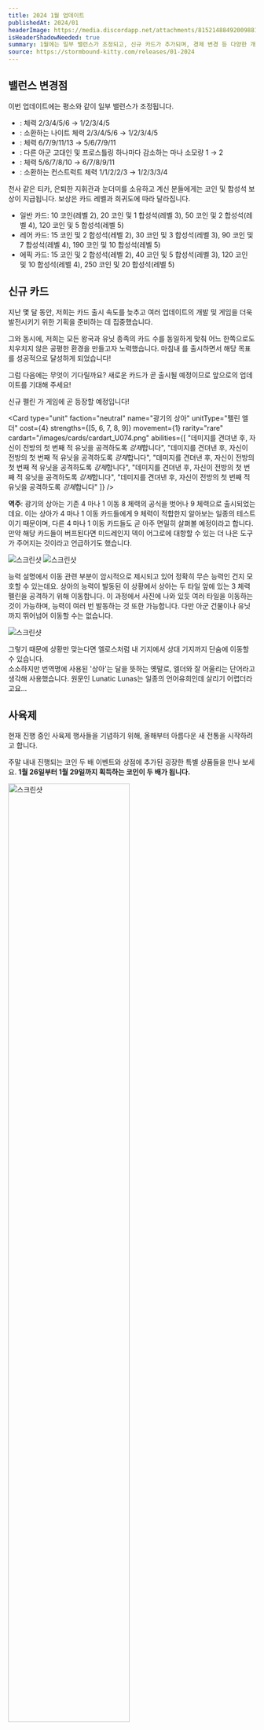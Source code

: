 ```yaml
---
title: 2024 1월 업데이트
publishedAt: 2024/01
headerImage: https://media.discordapp.net/attachments/815214884920098817/1202206002116837376/image.png
isHeaderShadowNeeded: true
summary: 1월에는 일부 밸런스가 조정되고, 신규 카드가 추가되며, 경제 변경 등 다양한 개선이 진행됩니다!
source: https://stormbound-kitty.com/releases/01-2024
---
```


<script>
    import BadgedHeader from "$components/BadgedHeader.svelte";
    import Old from "$components/Old.svelte";
    import New from "$components/New.svelte";
    import ImageBlock from "$components/ImageBlock.svelte";
    import FlexibleList from "$components/FlexibleList.svelte";
    import Icon from "$components/Icon.svelte";
    import Card from "$components/Card.svelte";
    import CardLink from "$components/CardLink.svelte";
    import Comment from "$components/Comment.svelte";
    import DiscountedBrawl from "$components/DiscountedBrawl.md";
</script>

## 밸런스 변경점
이번 업데이트에는 평소와 같이 일부 밸런스가 조정됩니다.

  - <CardLink target="천사 같은 티카" />: 체력 <Old>2/3/4/5/6</Old> → <New type="nerf">1/2/3/4/5</New>
  - <CardLink target="은퇴한 지휘관" />: 소환하는 나이트 체력 <Old>2/3/4/5/6</Old> → <New type="nerf">1/2/3/4/5</New>
  - <CardLink target="눈더미" />: 체력 <Old>6/7/9/11/13</Old> → <New type="nerf">5/6/7/9/11</New>
  - <CardLink target="오르곤 착취자" />: 다른 아군 고대인 및 프로스틀링 하나마다 감소하는 마나 소모량 <Old>1</Old> → <New type="buff">2</New>
  - <CardLink target="영혼 파괴자" />: 체력 <Old>5/6/7/8/10</Old> → <New type="buff">6/7/8/9/11</New>
  - <CardLink target="유한 반복자" />: 소환하는 컨스트럭트 체력 <Old>1/1/2/2/3</Old> → <New type="buff">1/2/3/3/4</New>

<Comment>

천사 같은 티카, 은퇴한 지휘관과 눈더미를 소유하고 계신 분들에게는 코인 및 합성석 보상이 지급됩니다. 보상은 카드 레벨과 희귀도에 따라 달라집니다.

  - <Icon type="common" /> 일반 카드: <Icon type="coin" /> 10 코인(레벨 2), <Icon type="coin" /> 20 코인 및 <Icon type="stone" /> 1 합성석(레벨 3), <Icon type="coin" /> 50 코인 및 <Icon type="stone" /> 2 합성석(레벨 4), <Icon type="coin" /> 120 코인 및 <Icon type="stone" /> 5 합성석(레벨 5)
  - <Icon type="rare" /> 레어 카드: <Icon type="coin" /> 15 코인 및 <Icon type="stone" /> 2 합성석(레벨 2), <Icon type="coin" /> 30 코인 및 <Icon type="stone" /> 3 합성석(레벨 3), <Icon type="coin" /> 90 코인 및 <Icon type="stone" /> 7 합성석(레벨 4), <Icon type="coin" /> 190 코인 및 <Icon type="stone" /> 10 합성석(레벨 5)
  - <Icon type="epic" /> 에픽 카드: <Icon type="coin" /> 15 코인 및 <Icon type="stone" /> 2 합성석(레벨 2), <Icon type="coin" /> 40 코인 및 <Icon type="stone" /> 5 합성석(레벨 3), <Icon type="coin" /> 120 코인 및 <Icon type="stone" /> 10 합성석(레벨 4), <Icon type="coin" /> 250 코인 및 <Icon type="stone" /> 20 합성석(레벨 5)

</Comment>

## 신규 카드
지난 몇 달 동안, 저희는 카드 출시 속도를 늦추고 여러 업데이트의 개발 및 게임을 더욱 발전시키기 위한 기획을 준비하는 데 집중했습니다.

그와 동시에, 저희는 모든 왕국과 유닛 종족의 카드 수를 동일하게 맞춰 어느 한쪽으로도 치우치지 않은 공평한 환경을 만들고자 노력했습니다. 마침내 <CardLink target="광기의 상아" />를 출시하면서 해당 목표를 성공적으로 달성하게 되었습니다!

그럼 다음에는 무엇이 기다릴까요? 새로운 카드가 곧 출시될 예정이므로 앞으로의 업데이트를 기대해 주세요!

신규 펠린 <CardLink target="광기의 상아" />가 게임에 곧 등장할 예정입니다!

<Card type="unit" faction="neutral" name="광기의 상아" unitType="펠린 엘더" cost={4} strengths={[5, 6, 7, 8, 9]} movement={1} rarity="rare" cardart="/images/cards/cardart_U074.png" abilities={[
    "데미지를 견뎌낸 후, 자신이 전방의 첫 번째 적 유닛을 공격하도록 *강제*합니다",
    "데미지를 견뎌낸 후, 자신이 전방의 첫 번째 적 유닛을 공격하도록 *강제*합니다",
    "데미지를 견뎌낸 후, 자신이 전방의 첫 번째 적 유닛을 공격하도록 *강제*합니다",
    "데미지를 견뎌낸 후, 자신이 전방의 첫 번째 적 유닛을 공격하도록 *강제*합니다",
    "데미지를 견뎌낸 후, 자신이 전방의 첫 번째 적 유닛을 공격하도록 *강제*합니다"
]} />

<Comment>

**역주**: 광기의 상아는 기존 4 마나 1 이동 8 체력의 공식을 벗어나 9 체력으로 출시되었는데요. 이는 상아가 4 마나 1 이동 카드들에게 9 체력이 적합한지 알아보는 일종의 테스트이기 때문이며, 다른 4 마나 1 이동 카드들도 곧 아주 면밀히 살펴볼 예정이라고 합니다. 만약 해당 카드들이 버프된다면 미드레인지 덱이 어그로에 대항할 수 있는 더 나은 도구가 주어지는 것이라고 언급하기도 했습니다.

<FlexibleList allowOverflow>
    <img alt="스크린샷" src="https://media.discordapp.net/attachments/815214884920098817/1199701178544558100/image.png#screenshot" />
    <img alt="스크린샷" src="https://media.discordapp.net/attachments/815214884920098817/1199701664572129340/image.png#screenshot" />
</FlexibleList>

능력 설명에서 이동 관련 부분이 암시적으로 제시되고 있어 정확히 무슨 능력인 건지 모호할 수 있는데요. 상아의 능력이 발동된 이 상황에서 상아는 두 타일 앞에 있는 3 체력 펠린을 공격하기 위해 이동합니다. 이 과정에서 사진에 나와 있듯 여러 타일을 이동하는 것이 가능하며, 능력이 여러 번 발동하는 것 또한 가능합니다. 다만 아군 건물이나 유닛까지 뛰어넘어 이동할 수는 없습니다.

<FlexibleList allowOverflow>
    <img alt="스크린샷" src="https://media.discordapp.net/attachments/815214884920098817/1199702850297663538/image.png#screenshot" />
</FlexibleList>

그렇기 때문에 상황만 맞는다면 엘로스처럼 내 기지에서 상대 기지까지 단숨에 이동할 수 있습니다.
<br>
소소하지만 번역명에 사용된 '상아'는 달을 뜻하는 옛말로, 엘더와 잘 어울리는 단어라고 생각해 사용했습니다. 원문인 Lunatic Lunas는 일종의 언어유희인데 살리기 어렵더라고요...

</Comment>

## 사육제
현재 진행 중인 사육제 행사들을 기념하기 위해, 올해부터 아름다운 새 전통을 시작하려고 합니다.

주말 내내 진행되는 코인 두 배 이벤트와 상점에 추가된 굉장한 특별 상품들을 만나 보세요. **1월 26일부터 1월 29일까지 획득하는 코인이 두 배가 됩니다.**

<FlexibleList allowOverflow >
    <img alt="스크린샷" src="https://cdn.sanity.io/images/5hlpazgd/production/872e4f0fac9782f66c4243177e9dd1ff93451c4f-1500x1102.png#landscape" width="70%" />
</FlexibleList>

## 상점 및 경제 변경
**스톰바운드의 경제 및 진행 속도와 관련해 계획된 변경 사항 중 첫 번째가 이번 달에 적용됩니다.**

이제부터 **상점에서 구매할 수 있는 모든 고서**(겸손의 책과 고결의 책 제외)**에서 지급되는 카드의 양이 영구적으로 한 장 증가합니다.** 또한 **하루에 등장하는 특별 고서**(유닛 종족, 카드 유형별 책 및 혼돈의 책)**의 수가 하나에서 두 개로 늘어납니다.** 다음에 적용될 변경점들도 기대해 주세요!

<FlexibleList allowOverflow>
    <img alt="스크린샷" src="https://cdn.sanity.io/images/5hlpazgd/production/653b5095e21f4376ada242512e28708ff2df5467-1920x1080.png#landscape" />
</FlexibleList>

## 게임 속도
**지금부터 스톰바운드의 게임플레이 속도가 약 17% 빨라집니다.** 왜 굳이 17%일까요? 내부 테스트를 거친 결과, 해당 수치가 스톰바운드의 가장 중요한 요소를 유지하면서도 게임을 더욱 즐겁게 만드는 최적의 속도라고 판단했기 때문입니다.

**이 변경점은 게임이 업데이트된 이후**부터 적용된다는 점을 알려드립니다. **1월 25일** 점검 이후부터 모든 플레이어들에게 적용됩니다.

현재 적용된 수치는 추후 소폭 변경될 수 있습니다.

<Comment>

**역주**: Steam 및 안드로이드 버전의 경우 이미 속도 변경이 적용되어 있습니다. 가속된 부분은 게임플레이뿐만이 아니라 고서를 여는 애니메이션, 카드를 구매하는 애니메이션 등 게임 전체가 해당된다고 합니다. 다만 턴 타이머의 경우 줄어들지 않고 기존 그대로이므로 한 턴에 사용할 수 있는 시간이 늘어난 것이라고 볼 수 있습니다.

</Comment>

## 계정 생성 변경
**지금부터 더 이상 Kongregate를 사용해 새로운 스톰바운드 계정을 생성할 수 없습니다.**

이미 Kongregate를 통해 계정을 생성하셨거나 병합하는 과정을 거치셨다면 계속해서 Kongregate를 통해 로그인하실 수 있습니다. 보다 원활한 플레이 경험을 위해, 현재 사용 중이신 계정을 Google 또는 Apple과 연동하는 것을 권장해 드립니다. **환경 설정**에서 **"로그인 방법 추가"** 버튼을 누른 뒤 Google 또는 Apple을 선택하세요.

<FlexibleList allowOverflow>
    <img alt="스크린샷" src="https://cdn.sanity.io/images/5hlpazgd/production/021edc6961aace3eb7b0393669268726fcd06f26-800x570.png#landscape" />
</FlexibleList>

계정 연동과 관련해 어려움을 겪으실 경우 contact@stormboundgames.com으로 메일을 보내 주세요.

## 자주 묻는 질문
### 언제 업데이트가 진행되나요?
아래에서 1월 업데이트에 대한 자세한 일정을 확인하시기 바랍니다.

  - **밸런스 변경점**: 2024년 1월 1일 오후 4시
  - **계정 생성 변경점**: 2024년 1월 24일
  - **상점 및 경제 변경점 - 모든 고서에서 카드 추가 지급**: 2024년 1월 24일
  - **상점 및 경제 변경점 - 하루에 특별 고서 두 종류**: 2024년 1월 25일 오후 4시
  - **게임 속도 변경점**: 2024년 1월 25일 오후 4시
  - **사육제 코인 두 배**: 2024년 1월 26일 오후 4시 ~ 1월 29일 오후 4시
  - **사육제 번들**: 2024년 1월 26일 오후 4시 ~ 2월 5일 오후 4시

모든 시간은 한국 표준시 기준입니다.